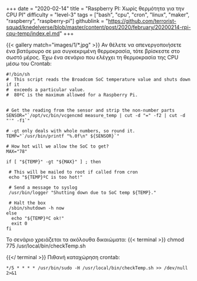 +++
date = "2020-02-14"
title = "Raspberry PI: Χωρίς θερμότητα για την CPU PI"
difficulty = "level-3"
tags = ["bash", "cpu", "cron", "linux", "maker", "raspberry", "raspberry-pi"]
githublink = "https://github.com/terrorist-squad/knedelverse/blob/master/content/post/2020/february/20200214-rpi-cpu-temp/index.el.md"
+++

{{< gallery match="images/1/*.jpg" >}}
Αν θέλετε να απενεργοποιήσετε ένα βατόμουρο σε μια συγκεκριμένη θερμοκρασία, τότε βρίσκεστε στο σωστό μέρος. Έχω ένα σενάριο που ελέγχει τη θερμοκρασία της CPU μέσω του Crontab:
```
#!/bin/sh
#  This script reads the Broadcom SoC temperature value and shuts down if it
#  exceeds a particular value.
#  80ºC is the maximum allowed for a Raspberry Pi.


# Get the reading from the sensor and strip the non-number parts
SENSOR="`/opt/vc/bin/vcgencmd measure_temp | cut -d "=" -f2 | cut -d "'" -f1`"

# -gt only deals with whole numbers, so round it.
TEMP="`/usr/bin/printf "%.0f\n" ${SENSOR}`"

# How hot will we allow the SoC to get?
MAX="78"

if [ "${TEMP}" -gt "${MAX}" ] ; then

 # This will be mailed to root if called from cron
 echo "${TEMP}ºC is too hot!"

 # Send a message to syslog
 /usr/bin/logger "Shutting down due to SoC temp ${TEMP}."

 # Halt the box
 /sbin/shutdown -h now
else
  echo "${TEMP}ºC ok!"
  exit 0
fi

```
Το σενάριο χρειάζεται τα ακόλουθα δικαιώματα:
{{< terminal >}}
chmod 775 /usr/local/bin/checkTemp.sh

{{</ terminal >}}
Πιθανή καταχώρηση crontab:
```
*/5 * * * * /usr/bin/sudo -H /usr/local/bin/checkTemp.sh >> /dev/null 2>&1

```
